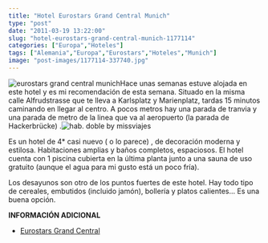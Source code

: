 ```yaml
---
title: "Hotel Eurostars Grand Central Munich"
type: "post"
date: "2011-03-19 13:22:00"
slug: "hotel-eurostars-grand-central-munich-1177114"
categories: ["Europa","Hoteles"]
tags: ["Alemania","Europa","Eurostars","Hoteles","Munich"]
image: "post-images/1177114-337740.jpg"
---
```


![eurostars grand central munich](post-images/1177114-337740.jpg "eurostars grand central munich")Hace unas semanas estuve alojada en este hotel y es mi recomendación de esta semana. Situado en la misma calle Alfrudstrasse que te lleva a Karlsplatz y Marienplatz, tardas 15 minutos caminando en llegar al centro. A pocos metros hay una parada de tranvia y una parada de metro de la linea que va al aeropuerto (la parada de Hackerbrücke) .![hab. doble by missviajes](post-images/1177114-337843.jpg "hab. doble by missviajes")

Es un hotel de 4\* casi nuevo ( o lo parece) , de decoración moderna y estilosa. Habitaciones amplias y baños completos, espaciosos. El hotel cuenta con 1 piscina cubierta en la última planta junto a una sauna de uso gratuito (aunque el agua para mi gusto está un poco fría).

Los desayunos son otro de los puntos fuertes de este hotel. Hay todo tipo de cereales, embutidos (incluido jamón), bollería y platos calientes... Es una buena opción.

**INFORMACIÓN ADICIONAL**

- [Eurostars Grand Central](http://www.eurostarsgrandcentral.com/ES/hotel.html)